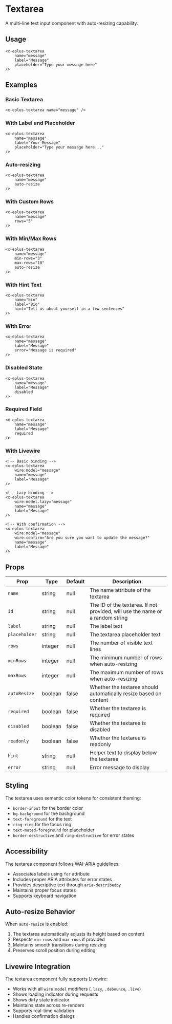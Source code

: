 # Textarea

A multi-line text input component with auto-resizing capability.

## Usage

```blade
<x-eplus-textarea 
    name="message"
    label="Message"
    placeholder="Type your message here"
/>
```

## Examples

### Basic Textarea
```blade
<x-eplus-textarea name="message" />
```

### With Label and Placeholder
```blade
<x-eplus-textarea 
    name="message" 
    label="Your Message"
    placeholder="Type your message here..."
/>
```

### Auto-resizing
```blade
<x-eplus-textarea 
    name="message"
    auto-resize
/>
```

### With Custom Rows
```blade
<x-eplus-textarea 
    name="message"
    rows="5"
/>
```

### With Min/Max Rows
```blade
<x-eplus-textarea 
    name="message"
    min-rows="3"
    max-rows="10"
    auto-resize
/>
```

### With Hint Text
```blade
<x-eplus-textarea 
    name="bio"
    label="Bio"
    hint="Tell us about yourself in a few sentences"
/>
```

### With Error
```blade
<x-eplus-textarea 
    name="message"
    label="Message"
    error="Message is required"
/>
```

### Disabled State
```blade
<x-eplus-textarea 
    name="message"
    label="Message"
    disabled
/>
```

### Required Field
```blade
<x-eplus-textarea 
    name="message"
    label="Message"
    required
/>
```

### With Livewire
```blade
<!-- Basic binding -->
<x-eplus-textarea 
    wire:model="message" 
    name="message"
    label="Message"
/>

<!-- Lazy binding -->
<x-eplus-textarea 
    wire:model.lazy="message" 
    name="message"
    label="Message"
/>

<!-- With confirmation -->
<x-eplus-textarea 
    wire:model="message"
    wire:confirm="Are you sure you want to update the message?"
    name="message"
    label="Message"
/>
```

## Props

| Prop | Type | Default | Description |
|------|------|---------|-------------|
| `name` | string | null | The name attribute of the textarea |
| `id` | string | null | The ID of the textarea. If not provided, will use the name or a random string |
| `label` | string | null | The label text |
| `placeholder` | string | null | The textarea placeholder text |
| `rows` | integer | null | The number of visible text lines |
| `minRows` | integer | null | The minimum number of rows when auto-resizing |
| `maxRows` | integer | null | The maximum number of rows when auto-resizing |
| `autoResize` | boolean | false | Whether the textarea should automatically resize based on content |
| `required` | boolean | false | Whether the textarea is required |
| `disabled` | boolean | false | Whether the textarea is disabled |
| `readonly` | boolean | false | Whether the textarea is readonly |
| `hint` | string | null | Helper text to display below the textarea |
| `error` | string | null | Error message to display |

## Styling

The textarea uses semantic color tokens for consistent theming:

- `border-input` for the border color
- `bg-background` for the background
- `text-foreground` for the text
- `ring-ring` for the focus ring
- `text-muted-foreground` for placeholder
- `border-destructive` and `ring-destructive` for error states

## Accessibility

The textarea component follows WAI-ARIA guidelines:

- Associates labels using `for` attribute
- Includes proper ARIA attributes for error states
- Provides descriptive text through `aria-describedby`
- Maintains proper focus states
- Supports keyboard navigation

## Auto-resize Behavior

When `auto-resize` is enabled:

1. The textarea automatically adjusts its height based on content
2. Respects `min-rows` and `max-rows` if provided
3. Maintains smooth transitions during resizing
4. Preserves scroll position during editing

## Livewire Integration

The textarea component fully supports Livewire:

- Works with all `wire:model` modifiers (`.lazy`, `.debounce`, `.live`)
- Shows loading indicator during requests
- Shows dirty state indicator
- Maintains state across re-renders
- Supports real-time validation
- Handles confirmation dialogs 